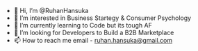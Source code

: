 - 👋 Hi, I’m @RuhanHansuka
- 👀 I’m interested in Business Startegy & Consumer Psychology
- 🌱 I’m currently learning to Code but its tough AF
- 💞️ I’m looking for Developers to Build a B2B Marketplace
- 📫 How to reach me email - ruhan.hansuka@gmail.com

<!---
RuhanHansuka/RuhanHansuka is a ✨ special ✨ repository because its `README.md` (this file) appears on your GitHub profile.
You can click the Preview link to take a look at your changes.
--->
